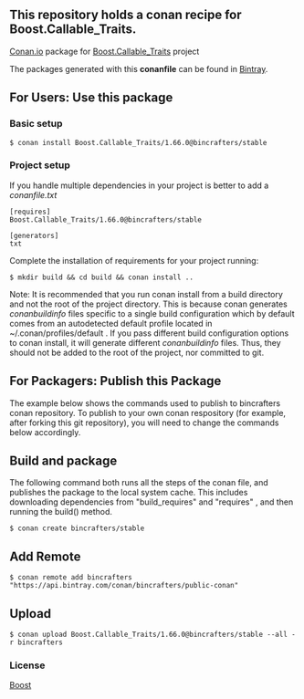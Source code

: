 ## This repository holds a conan recipe for Boost.Callable_Traits.

[Conan.io](https://conan.io) package for [Boost.Callable_Traits](https://github.com/Boostorg/Callable_Traits) project

The packages generated with this **conanfile** can be found in [Bintray](https://bintray.com/bincrafters/public-conan/Boost.Callable_Traits%3Abincrafters).

## For Users: Use this package

### Basic setup

    $ conan install Boost.Callable_Traits/1.66.0@bincrafters/stable

### Project setup

If you handle multiple dependencies in your project is better to add a *conanfile.txt*

    [requires]
    Boost.Callable_Traits/1.66.0@bincrafters/stable

    [generators]
    txt

Complete the installation of requirements for your project running:

    $ mkdir build && cd build && conan install ..
	
Note: It is recommended that you run conan install from a build directory and not the root of the project directory.  This is because conan generates *conanbuildinfo* files specific to a single build configuration which by default comes from an autodetected default profile located in ~/.conan/profiles/default .  If you pass different build configuration options to conan install, it will generate different *conanbuildinfo* files.  Thus, they should not be added to the root of the project, nor committed to git. 

## For Packagers: Publish this Package

The example below shows the commands used to publish to bincrafters conan repository. To publish to your own conan respository (for example, after forking this git repository), you will need to change the commands below accordingly. 

## Build  and package 

The following command both runs all the steps of the conan file, and publishes the package to the local system cache.  This includes downloading dependencies from "build_requires" and "requires" , and then running the build() method. 

    $ conan create bincrafters/stable
	
## Add Remote

	$ conan remote add bincrafters "https://api.bintray.com/conan/bincrafters/public-conan"

## Upload

    $ conan upload Boost.Callable_Traits/1.66.0@bincrafters/stable --all -r bincrafters

### License
[Boost](www.boost.org/LICENSE_1_0.txt)
